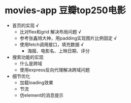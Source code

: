 # movies-app 豆瓣top250电影

- 首页的实现 √
    - 比对flex和grid 解决布局问题 √
    - 参考张鑫旭大神，用padding实现图片比例固定 √
    - 使用fetch调用接口，填充数据 √
      - 海报、电影名、上映日期、评分
- 搜索功能的实现
  - 什么是跨域
  - 使用express反向代理解决跨域问题
- 细节优化
  - 加载loading效果
  - 节流
  - 仿element的消息提示
